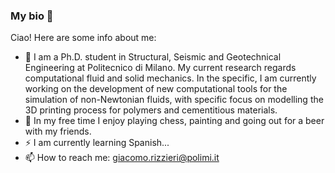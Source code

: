 ### My bio 🌱

Ciao! Here are some info about me:

- 🔭 I am a Ph.D. student in Structural, Seismic and Geotechnical Engineering at Politecnico di Milano. My current research regards computational fluid and solid mechanics. In the specific, I am currently working on the development of new computational tools for the simulation of non-Newtonian fluids, with specific focus on modelling the 3D printing process for polymers and cementitious materials.
- 🌱 In my free time I enjoy playing chess, painting and going out for a beer with my friends.
- ⚡ I am currently learning Spanish...
- 📫 How to reach me: giacomo.rizzieri@polimi.it
